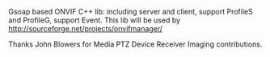 
Gsoap based ONVIF C++ lib: 
including server and client, support ProfileS and ProfileG, support Event.
This lib will be used by http://sourceforge.net/projects/onvifmanager/

Thanks John Blowers for Media PTZ Device Receiver Imaging contributions.

